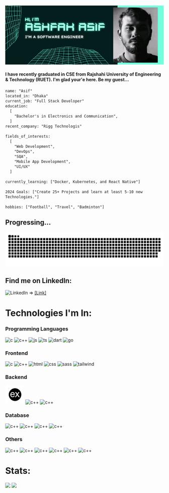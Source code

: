 <img src="Software Engineer.png"
     alt="Cover Image" 
/>
#### I have recently graduated in CSE from Rajshahi University of Engineering & Technology (RUET). I'm glad your'e here. Be my guest...

```ymal
name: "Asif"
located_in: "Dhaka"
current_job: "Full Stack Developer"
education:
  [
    "Bachelor's in Electronics and Communication",
  ]
recent_company: "Rigg Technologis"

fields_of_interests:
  [
    "Web Development",
    "DevOps",
    "SQA",
    "Mobile App Development",
    "UI/UX"
  ]

currently_learning: ["Docker, Kubernetes, and React Native"]

2024 Goals: ["Create 25+ Projects and learn at least 5-10 new Technologies."]

hobbies: ["Football", "Travel", "Badminton"]
``` 

## Progressing...

<picture>
  <source media="(prefers-color-scheme: dark)" srcset="github-contribution-grid-snake-dark.svg" />
  <source media="(prefers-color-scheme: light)" srcset="github-contribution-grid-snake.svg" />
  <img alt="github-snake" src="github-contribution-grid-snake.svg" />
</picture>


## Find me on LinkedIn:
![LinkedIn](https://img.shields.io/badge/LinkedIn-%230077B5.svg?logo=linkedin&logoColor=white) =>
[[Link]](https://linkedin.com/in/voidashfak/)

# Technologies I'm In:

### Programming Languages
<p>
<img src="https://cdn.jsdelivr.net/gh/devicons/devicon@latest/icons/c/c-original.svg" alt="c" width="60"/>
<img src="https://cdn.jsdelivr.net/gh/devicons/devicon@latest/icons/cplusplus/cplusplus-original.svg" alt="c++" width="60"/>
<img src="https://cdn.jsdelivr.net/gh/devicons/devicon@latest/icons/javascript/javascript-original.svg" alt="js" width="60"/>
<img src="https://cdn.jsdelivr.net/gh/devicons/devicon@latest/icons/typescript/typescript-original.svg" alt="ts" width="60"/>
<img src="https://cdn.jsdelivr.net/gh/devicons/devicon@latest/icons/dart/dart-original.svg" alt="dart" width="60"/>
<img src="https://cdn.jsdelivr.net/gh/devicons/devicon@latest/icons/go/go-original.svg" alt="go" width="60"/>
</p>

### Frontend
<p>
<img src="https://cdn.jsdelivr.net/gh/devicons/devicon@latest/icons/vuejs/vuejs-original.svg" alt="c" width="60"/>
<img src="https://cdn.jsdelivr.net/gh/devicons/devicon@latest/icons/react/react-original.svg" alt="c++" width="60"/>
<img src="https://cdn.jsdelivr.net/gh/devicons/devicon@latest/icons/html5/html5-original.svg" alt="html" width="60"/>
<img src="https://cdn.jsdelivr.net/gh/devicons/devicon@latest/icons/css3/css3-original.svg" alt="css" width="60"/>
<img src="https://cdn.jsdelivr.net/gh/devicons/devicon@latest/icons/sass/sass-original.svg" alt="sass" width="60"/>
<img src="https://cdn.jsdelivr.net/gh/devicons/devicon@latest/icons/tailwindcss/tailwindcss-original.svg" alt="tailwind" width="60"/>
</p>

### Backend
<p>
<!-- <img src="https://cdn.jsdelivr.net/gh/devicons/devicon@latest/icons/express/express-original-wordmark.svg" alt="c" width="60"/> -->


<img src="express.png" alt="c++" width="60"/>
<img src="https://cdn.jsdelivr.net/gh/devicons/devicon@latest/icons/nodejs/nodejs-plain-wordmark.svg" alt="c++" width="60"/>
<img src="https://cdn.jsdelivr.net/gh/devicons/devicon@latest/icons/mongoose/mongoose-original-wordmark.svg" alt="c++" width="60"/>

</p>

### Database
<p>
<img src="https://cdn.jsdelivr.net/gh/devicons/devicon@latest/icons/mongodb/mongodb-plain-wordmark.svg" alt="c++" width="60"/>
<img src="https://cdn.jsdelivr.net/gh/devicons/devicon@latest/icons/mysql/mysql-original-wordmark.svg" alt="c++" width="60"/>
<img src="https://cdn.jsdelivr.net/gh/devicons/devicon@latest/icons/postgresql/postgresql-original-wordmark.svg" alt="c++" width="60"/>
<img src="https://cdn.jsdelivr.net/gh/devicons/devicon@latest/icons/sqlite/sqlite-original-wordmark.svg" alt="c++" width="60"/>
</p>

### Others
<p>
<img src="https://cdn.jsdelivr.net/gh/devicons/devicon@latest/icons/flutter/flutter-original.svg" alt="c++" width="60"/>

<img src="https://cdn.jsdelivr.net/gh/devicons/devicon@latest/icons/npm/npm-original-wordmark.svg" alt="c++" width="60"/>
<img src="https://cdn.jsdelivr.net/gh/devicons/devicon@latest/icons/vitejs/vitejs-original.svg" alt="c++" width="60"/>
<img src="https://cdn.jsdelivr.net/gh/devicons/devicon@latest/icons/yarn/yarn-original.svg" alt="c++" width="60"/>


<img src="https://cdn.jsdelivr.net/gh/devicons/devicon@latest/icons/apache/apache-original.svg" alt="c++" width="60"/>
<img src="https://cdn.jsdelivr.net/gh/devicons/devicon@latest/icons/nodemon/nodemon-original.svg" alt="c++" width="60"/>

# Stats:

<a>
  <img height=200 align="center" src="https://github-readme-stats.vercel.app/api/top-langs/?username=VoidAshfak&theme=blueberry" />
</a>
<a href="https://github.com/anuraghazra/github-readme-stats">
  <img height=200 align="center" src="https://github-readme-stats.vercel.app/api/pin/?username=VoidAshfak&repo=techTube&theme=blueberry" />
</a>








